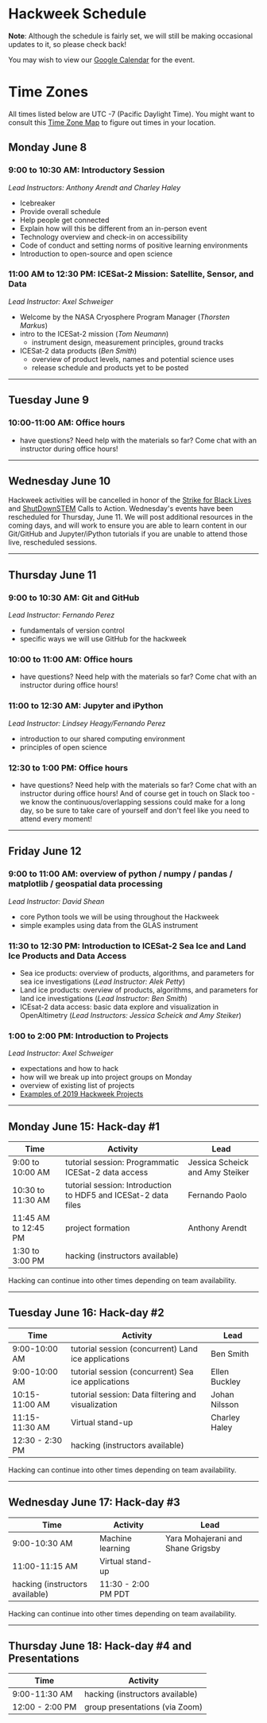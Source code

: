 # Hackweek Schedule

**Note**: Although the schedule is fairly set, we will still be making occasional updates to it, so please check back!

You may wish to view our [Google Calendar](https://calendar.google.com/calendar?cid=Y2txZmt1bmw4bWk1aW4zdWc1Y3B1Z3BoYm9AZ3JvdXAuY2FsZW5kYXIuZ29vZ2xlLmNvbQ) for the event.

# Time Zones

All times listed below are UTC -7 (Pacific Daylight Time). You might want to consult this [Time Zone Map](https://www.timeanddate.com/time/map/) to figure out times in your location.

## Monday June 8 

### 9:00 to 10:30 AM: Introductory Session 

*Lead Instructors: Anthony Arendt and Charley Haley*

* Icebreaker
* Provide overall schedule
* Help people get connected
* Explain how will this be different from an in-person event
* Technology overview and check-in on accessibility
* Code of conduct and setting norms of positive learning environments
* Introduction to open-source and open science

### 11:00 AM to 12:30 PM: ICESat-2 Mission: Satellite, Sensor, and Data

*Lead Instructor: Axel Schweiger*

* Welcome by the NASA Cryosphere Program Manager (*Thorsten Markus*)
* intro to the ICESat-2 mission (*Tom Neumann*)
    * instrument design, measurement principles, ground tracks
* ICESat-2 data products (*Ben Smith*)
    * overview of product levels, names and potential science uses
    * release schedule and products yet to be posted

________________________________________________________

## Tuesday June 9

### 10:00-11:00 AM: Office hours

* have questions? Need help with the materials so far? Come chat with an instructor during office hours!

________________________________________________________

## Wednesday June 10

Hackweek activities will be cancelled in honor of the [Strike for Black Lives](https://www.particlesforjustice.org/) and [ShutDownSTEM](https://www.shutdownstem.com/) Calls to Action. Wednesday's events have been rescheduled for Thursday, June 11. We will post additional resources in the coming days, and will work to ensure you are able to learn content in our Git/GitHub and Jupyter/iPython tutorials if you are unable to attend those live, rescheduled sessions.

________________________________________________________

## Thursday June 11 

### 9:00 to 10:30 AM: Git and GitHub

*Lead Instructor: Fernando Perez*

* fundamentals of version control 
* specific ways we will use GitHub for the hackweek

### 10:00 to 11:00 AM: Office hours

* have questions? Need help with the materials so far? Come chat with an instructor during office hours!

### 11:00 to 12:30 AM: Jupyter and iPython

*Lead Instructor: Lindsey Heagy/Fernando Perez*

* introduction to our shared computing environment
* principles of open science 

### 12:30 to 1:00 PM: Office hours

* have questions? Need help with the materials so far? Come chat with an instructor during office hours! And of course get in touch on Slack too - we know the continuous/overlapping sessions could make for a long day, so be sure to take care of yourself and don't feel like you need to attend every moment!

________________________________________________________

## Friday June 12 

### 9:00 to 11:00 AM: overview of python / numpy / pandas / matplotlib / geospatial data processing

*Lead Instructor: David Shean*

* core Python tools we will be using throughout the Hackweek
* simple examples using data from the GLAS instrument

### 11:30 to 12:30 PM: Introduction to ICESat-2 Sea Ice and Land Ice Products and Data Access

* Sea ice products: overview of products, algorithms, and parameters for sea ice investigations (*Lead Instructor: Alek Petty*)
* Land ice products: overview of products, algorithms, and parameters for land ice investigations (*Lead Instructor: Ben Smith*)
* ICEsat-2 data access: basic data explore and visualization in OpenAltimetry (*Lead Instructors: Jessica Scheick and Amy Steiker*)

### 1:00 to 2:00 PM: Introduction to Projects

*Lead Instructor: Axel Schweiger*

* expectations and how to hack
* how will we break up into project groups on Monday
* overview of existing list of projects
* [Examples of 2019 Hackweek Projects](https://icesat-2hackweek.github.io/learning-resources/projects/2019_projects/)

________________________________________________________

## Monday June 15: Hack-day #1

| Time  |  Activity           | Lead | 
| --------- | ------------- | ------------- | 
| 9:00 to 10:00 AM  | tutorial session: Programmatic ICESat-2 data access |  Jessica Scheick and Amy Steiker | 
| 10:30 to 11:30 AM | tutorial session: Introduction to HDF5 and ICESat-2 data files | Fernando Paolo  | 
| 11:45 AM to 12:45 PM | project formation | Anthony Arendt | 
| 1:30 to 3:00 PM | hacking (instructors available) |   | 

Hacking can continue into other times depending on team availability.

________________________________________________________

## Tuesday June 16: Hack-day #2

| Time  |  Activity           | Lead | 
| --------- | ------------- | ------------- | 
| 9:00-10:00 AM | tutorial session (concurrent) Land ice applications |  Ben Smith  |
| 9:00-10:00 AM | tutorial session (concurrent) Sea ice applications | Ellen Buckley  | 
| 10:15-11:00 AM | tutorial session: Data filtering and visualization | Johan Nilsson  |
| 11:15-11:30 AM | Virtual stand-up | Charley Haley | 
| 12:30 - 2:30 PM | hacking (instructors available) |   | 

Hacking can continue into other times depending on team availability.

________________________________________________________

## Wednesday June 17: Hack-day #3

| Time  |  Activity           | Lead | 
| --------- | ------------- | ------------- | 
| 9:00-10:30 AM | Machine learning | Yara Mohajerani and Shane Grigsby |
| 11:00-11:15 AM | Virtual stand-up | | 
| hacking (instructors available) | 11:30 - 2:00 PM  PDT |

Hacking can continue into other times depending on team availability.
________________________________________________________

## Thursday June 18: Hack-day #4 and Presentations

| Time  |  Activity           | 
| --------- | ------------- | 
|  9:00-11:30 AM  | hacking (instructors available) |
| 12:00 - 2:00 PM | group presentations (via Zoom)  |   
